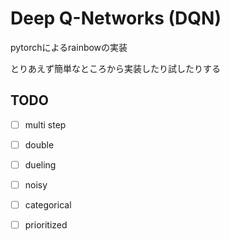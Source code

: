 # Deep Q-Networks (DQN)
pytorchによるrainbowの実装

とりあえず簡単なところから実装したり試したりする

## TODO
- [ ] multi step
- [ ] double
- [ ] dueling
- [ ] noisy
- [ ] categorical
- [ ] prioritized


